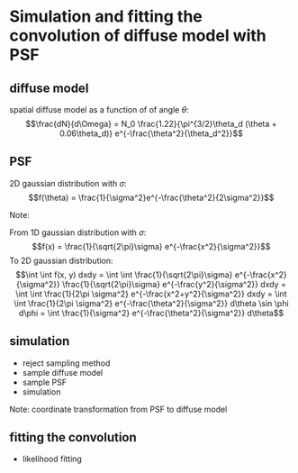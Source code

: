 # Simulation and fitting the convolution of diffuse model with PSF

## diffuse model

spatial diffuse model as a function of of angle $\theta$:
$$\frac{dN}{d\Omega} = N_0 \frac{1.22}{\pi^{3/2}\theta_d (\theta + 0.06\theta_d)} e^{-\frac{\theta^2}{\theta_d^2}}$$

## PSF

2D gaussian distribution with $\sigma$:
$$f(\theta) = \frac{1}{\sigma^2}e^{-\frac{\theta^2}{2\sigma^2}}$$

Note:

From 1D gaussian distribution with $\sigma$: 
$$f(x) = \frac{1}{\sqrt{2\pi}\sigma} e^{-\frac{x^2}{\sigma^2}}$$ 
To 2D gaussian distribution:
$$\int \int f(x, y) dxdy 
= \int \int \frac{1}{\sqrt{2\pi}\sigma} e^{-\frac{x^2}{\sigma^2}} \frac{1}{\sqrt{2\pi}\sigma} e^{-\frac{y^2}{\sigma^2}} dxdy
= \int \int \frac{1}{2\pi \sigma^2} e^{-\frac{x^2+y^2}{\sigma^2}} dxdy
= \int \int \frac{1}{2\pi \sigma^2} e^{-\frac{\theta^2}{\sigma^2}} d\theta \sin \phi d\phi
= \int \frac{1}{\sigma^2} e^{-\frac{\theta^2}{\sigma^2}} d\theta$$

## simulation

- reject sampling method
- sample diffuse model
- sample PSF
- simulation

Note: coordinate transformation from PSF to diffuse model

## fitting the convolution

- likelihood fitting
